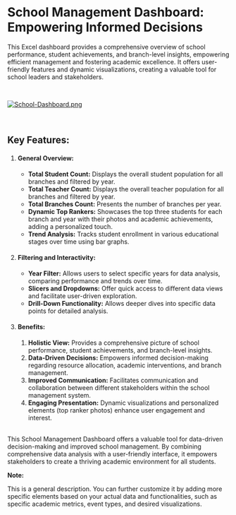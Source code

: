 <h1>School Management Dashboard: Empowering Informed Decisions</h1>
<p>This Excel dashboard provides a comprehensive overview of school performance, student achievements, and branch-level insights, empowering efficient management and fostering academic excellence. It offers user-friendly features and dynamic visualizations, creating a valuable tool for school leaders and stakeholders.</p>
<br>

[![School-Dashboard.png](https://i.postimg.cc/LX6k79JQ/School-Dashboard.png)](https://postimg.cc/p94n5tYK)

<br>

<h2>Key Features:</h2>
<ol>
<li><h4>General Overview:</h4></li>
<ul>
<li><strong>Total Student Count:</strong> Displays the overall student population for all branches and filtered by year.</li>
<li><strong>Total Teacher Count:</strong> Displays the overall teacher population for all branches and filtered by year.</li>
<li><strong>Total Branches Count:</strong> Presents the number of branches per year.</li>
<li><strong>Dynamic Top Rankers:</strong> Showcases the top three students for each branch and year with their photos and academic achievements, adding a personalized touch.</li>
<li><strong>Trend Analysis:</strong> Tracks student enrollment in various educational stages over time using bar graphs.</li>
</ul>

<li><h4>Filtering and Interactivity:</h4></li>
<ul>
<li><strong>Year Filter:</strong> Allows users to select specific years for data analysis, comparing performance and trends over time.</li>
<li><strong>Slicers and Dropdowns:</strong> Offer quick access to different data views and facilitate user-driven exploration.</li>
<li><strong>Drill-Down Functionality:</strong> Allows deeper dives into specific data points for detailed analysis.</li>
</ul>

<li><h4>Benefits:</h4></li>
<ol>
<li><strong>Holistic View:</strong> Provides a comprehensive picture of school performance, student achievements, and branch-level insights.</li>
<li><strong>Data-Driven Decisions:</strong> Empowers informed decision-making regarding resource allocation, academic interventions, and branch management.</li>
<li><strong>Improved Communication:</strong> Facilitates communication and collaboration between different stakeholders within the school management system.</li>
<li><strong>Engaging Presentation:</strong> Dynamic visualizations and personalized elements (top ranker photos) enhance user engagement and interest.</li>
</ol>

</ol>
<br>
This School Management Dashboard offers a valuable tool for data-driven decision-making and improved school management. By combining comprehensive data analysis with a user-friendly interface, it empowers stakeholders to create a thriving academic environment for all students.
<p>
<strong>Note:</strong>
<p>This is a general description. You can further customize it by adding more specific elements based on your actual data and functionalities, such as specific academic metrics, event types, and desired visualizations.</p>
</p>
